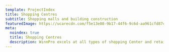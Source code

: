 ```yaml
---
template: ProjectIndex
title: Shopping Centres
subtitle: Shopping malls and building construction
featuredImage: https://ucarecdn.com/f5e13e08-9b17-44f6-9c6d-aa961cfd87cc/
meta:
  noindex: true
  title: Shopping Centres
  description: WinnPro excels at all types of shopping Center and retail store construction
---
```

